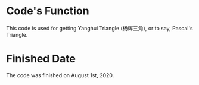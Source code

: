 # Code's Function
This code is used for getting Yanghui Triangle (杨辉三角), or to say, Pascal's Triangle. 
# Finished Date
The code was finished on August 1st, 2020.